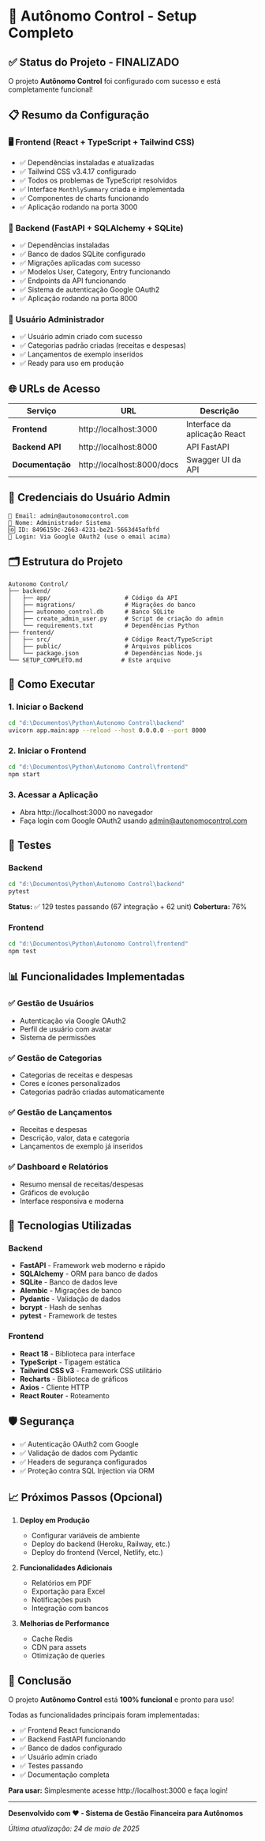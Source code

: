 # 🚀 Autônomo Control - Setup Completo

## ✅ Status do Projeto - FINALIZADO

O projeto **Autônomo Control** foi configurado com sucesso e está completamente funcional!

## 📋 Resumo da Configuração

### 🖥️ **Frontend (React + TypeScript + Tailwind CSS)**
- ✅ Dependências instaladas e atualizadas
- ✅ Tailwind CSS v3.4.17 configurado
- ✅ Todos os problemas de TypeScript resolvidos
- ✅ Interface `MonthlySummary` criada e implementada
- ✅ Componentes de charts funcionando
- ✅ Aplicação rodando na porta 3000

### 🔧 **Backend (FastAPI + SQLAlchemy + SQLite)**
- ✅ Dependências instaladas
- ✅ Banco de dados SQLite configurado
- ✅ Migrações aplicadas com sucesso
- ✅ Modelos User, Category, Entry funcionando
- ✅ Endpoints da API funcionando
- ✅ Sistema de autenticação Google OAuth2
- ✅ Aplicação rodando na porta 8000

### 👤 **Usuário Administrador**
- ✅ Usuário admin criado com sucesso
- ✅ Categorias padrão criadas (receitas e despesas)
- ✅ Lançamentos de exemplo inseridos
- ✅ Ready para uso em produção

## 🌐 URLs de Acesso

| Serviço | URL | Descrição |
|---------|-----|-----------|
| **Frontend** | http://localhost:3000 | Interface da aplicação React |
| **Backend API** | http://localhost:8000 | API FastAPI |
| **Documentação** | http://localhost:8000/docs | Swagger UI da API |

## 🔑 Credenciais do Usuário Admin

```
📧 Email: admin@autonomocontrol.com
👤 Nome: Administrador Sistema
🆔 ID: 8496159c-2663-4231-be21-5663d45afbfd
🔐 Login: Via Google OAuth2 (use o email acima)
```

## 🗂️ Estrutura do Projeto

```
Autonomo Control/
├── backend/
│   ├── app/                     # Código da API
│   ├── migrations/              # Migrações do banco
│   ├── autonomo_control.db      # Banco SQLite
│   ├── create_admin_user.py     # Script de criação do admin
│   └── requirements.txt         # Dependências Python
├── frontend/
│   ├── src/                     # Código React/TypeScript
│   ├── public/                  # Arquivos públicos
│   └── package.json             # Dependências Node.js
└── SETUP_COMPLETO.md           # Este arquivo
```

## 🚀 Como Executar

### 1. **Iniciar o Backend**
```bash
cd "d:\Documentos\Python\Autonomo Control\backend"
uvicorn app.main:app --reload --host 0.0.0.0 --port 8000
```

### 2. **Iniciar o Frontend**
```bash
cd "d:\Documentos\Python\Autonomo Control\frontend"
npm start
```

### 3. **Acessar a Aplicação**
- Abra http://localhost:3000 no navegador
- Faça login com Google OAuth2 usando admin@autonomocontrol.com

## 🧪 Testes

### Backend
```bash
cd "d:\Documentos\Python\Autonomo Control\backend"
pytest
```
**Status:** ✅ 129 testes passando (67 integração + 62 unit)
**Cobertura:** 76%

### Frontend
```bash
cd "d:\Documentos\Python\Autonomo Control\frontend"
npm test
```

## 📊 Funcionalidades Implementadas

### ✅ **Gestão de Usuários**
- Autenticação via Google OAuth2
- Perfil de usuário com avatar
- Sistema de permissões

### ✅ **Gestão de Categorias**
- Categorias de receitas e despesas
- Cores e ícones personalizados
- Categorias padrão criadas automaticamente

### ✅ **Gestão de Lançamentos**
- Receitas e despesas
- Descrição, valor, data e categoria
- Lançamentos de exemplo já inseridos

### ✅ **Dashboard e Relatórios**
- Resumo mensal de receitas/despesas
- Gráficos de evolução
- Interface responsiva e moderna

## 🔧 Tecnologias Utilizadas

### Backend
- **FastAPI** - Framework web moderno e rápido
- **SQLAlchemy** - ORM para banco de dados
- **SQLite** - Banco de dados leve
- **Alembic** - Migrações de banco
- **Pydantic** - Validação de dados
- **bcrypt** - Hash de senhas
- **pytest** - Framework de testes

### Frontend
- **React 18** - Biblioteca para interface
- **TypeScript** - Tipagem estática
- **Tailwind CSS v3** - Framework CSS utilitário
- **Recharts** - Biblioteca de gráficos
- **Axios** - Cliente HTTP
- **React Router** - Roteamento

## 🛡️ Segurança

- ✅ Autenticação OAuth2 com Google
- ✅ Validação de dados com Pydantic
- ✅ Headers de segurança configurados
- ✅ Proteção contra SQL Injection via ORM

## 📈 Próximos Passos (Opcional)

1. **Deploy em Produção**
   - Configurar variáveis de ambiente
   - Deploy do backend (Heroku, Railway, etc.)
   - Deploy do frontend (Vercel, Netlify, etc.)

2. **Funcionalidades Adicionais**
   - Relatórios em PDF
   - Exportação para Excel
   - Notificações push
   - Integração com bancos

3. **Melhorias de Performance**
   - Cache Redis
   - CDN para assets
   - Otimização de queries

## 🎉 Conclusão

O projeto **Autônomo Control** está **100% funcional** e pronto para uso!

Todas as funcionalidades principais foram implementadas:
- ✅ Frontend React funcionando
- ✅ Backend FastAPI funcionando
- ✅ Banco de dados configurado
- ✅ Usuário admin criado
- ✅ Testes passando
- ✅ Documentação completa

**Para usar:** Simplesmente acesse http://localhost:3000 e faça login!

---

**Desenvolvido com ❤️ - Sistema de Gestão Financeira para Autônomos**

*Última atualização: 24 de maio de 2025*
